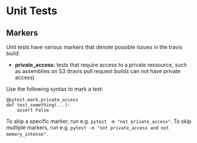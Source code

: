 # Unit Tests
## Markers
Unit tests have various markers that denote possible issues in the travis build:

* **private_access**: tests that require access to a private ressource, such as assemblies on S3 (travis pull request builds can not have private access)

Use the following syntax to mark a test:
```
@pytest.mark.private_access
def test_something(...):
    assert False
```

To skip a specific marker, run e.g. `pytest -m "not private_access"`.
To skip multiple markers, run e.g. `pytest -m "not private_access and not memory_intense"`.
